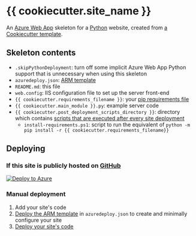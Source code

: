 # {{ cookiecutter.site_name }}

An
[Azure Web App](https://azure.microsoft.com/en-us/services/app-service/web/)
skeleton for a [Python](https://www.python.org/) website, created from
[a Cookiecutter template](https://github.com/brettcannon/python-azure-web-app-cookiecutter).


## Skeleton contents

- `.skipPythonDeployment`: turn off some implicit Azure Web App Python
  support that is unnecessary when using this skeleton
- `azuredeploy.json`:
  [ARM template](https://azure.microsoft.com/en-us/documentation/articles/app-service-deployment-readme/)
- `README.md`: this file
- `web.config`: IIS configuration file to set up the server front-end
- `{{ cookiecutter.requirements_filename }}`: your
  [pip requirements file](https://pip.pypa.io/en/stable/reference/pip_install/#requirements-file-format)
- `{{ cookiecutter.main_module }}.py`: example server code
- `{{ cookiecutter.post_deployment_scripts_directory }}`: directory
  which contains
  [scripts that are executed after every site deployment](https://github.com/projectkudu/kudu/wiki/Post-Deployment-Action-Hooks)
  + `install-requirements.ps1`: script to run the equivalent of
    `python -m pip install -r {{ cookiecutter.requirements_filename}}`


## Deploying

### If this site is publicly hosted on [GitHub](https://github.com/)

[![Deploy to Azure](http://azuredeploy.net/deploybutton.svg)](https://azuredeploy.net/)


### Manual deployment

1. Add your site's code
2. [Deploy the ARM template](https://azure.microsoft.com/en-us/documentation/articles/resource-group-template-deploy/)
   in `azuredeploy.json` to create and minimally configure your site
3. [Deploy your site's code](https://azure.microsoft.com/en-us/documentation/articles/app-service-deployment-readme/)